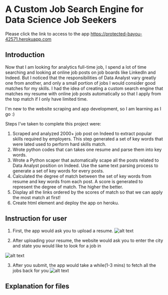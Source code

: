 # A Custom Job Search Engine for Data Science Job Seekers
Please click the link to access to the app
https://protected-bayou-42571.herokuapp.com

## Introduction
Now that I am looking for analytics full-time job, I spend a lot of time searching and looking at online job posts on job boards like LinkedIn and Indeed. But I noticed that the responsibilities of Data Analyst vary greatly one from another, and only a small portion of jobs I would consider good matches for my skills. I had the idea of creating a custom search engine that matches my resume with online job posts automatically so that I apply from the top match if I only have limited time.

I'm new to the website scraping and app development, so I am learning as I go :)

Steps I've taken to complete this project were:

1. Scraped and analyzed 2000+ job post on Indeed to extract popular skills required by employers. This step generated a set of key words that were lated used to perform hard skills match.
2. Wrote python codes that can takes one resume and parse them into key words.
3. Wrote a Python scaper that automatically scape all the posts related to Data Analyst position on Indeed. Use the same text parsing process to generate a set of key words for every posts.
4. Calculated the degree of match between the set of key words from resume and key words from each post. A score is generated to represent the degree of match. The higher the better.
5. Display all the links ordered by the scores of match so that we can apply the most match at first!
6. Create html element and deploy the app on heroku.



## Instruction for user

1. First, the app would ask you to upload a resume.
![alt text](https://github.com/luoyuweidu/App/blob/master/Picture/Screen%20Shot%202017-03-19%20at%2019.45.03.png "Logo Title Text 1")

2. After uploading your resume, the website would ask you to enter the city and state you would like to look for a job in

![alt text](https://github.com/luoyuweidu/App/blob/master/Picture/Screen%20Shot%202017-03-19%20at%2019.49.38.png "Logo Title Text 1")

3. After you submit, the app would take a while(1-3 mins) to fetch all the jobs back for you 
![alt text](https://github.com/luoyuweidu/App/blob/master/Picture/Screen%20Shot%202017-03-19%20at%2019.54.14.png "Logo Title Text 1")

## Explanation for files
